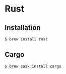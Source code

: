 # Rust

## Installation

```ShellSession
$ brew install rust
```

## Cargo

```ShellSession
$ brew cask install cargo
```
